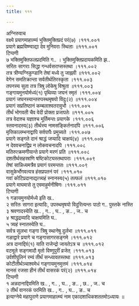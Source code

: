 ```yaml
---
title: १११

---
```

अग्निरुवाच  
वक्ष्ये प्रयागमाहात्म्यं भुक्तिमुक्तिप्रदं परं(७) ।१११.००१  
प्रयागे ब्रह्मविष्ण्वाद्या देव मुनिवराः स्थिताः ॥१११.००१  
टिप्पणी  
७ भक्तिमुक्तिफलप्रदमिति ग.. । भुक्तिमुक्तिप्रदायकमिति झ..  
सरितः सागराः सिद्धा गन्धर्वसराप्सस्तथा ।१११.००२  
तत्र त्रीण्यग्निकुण्डानि तेषां मध्ये तु जाह्नवी ॥१११.००२  
वेगेन समतिक्रान्ता सर्वतीर्थतिरस्कृता ।१११.००३  
तपनस्य सुता तत्र त्रिषु लोकेषु विश्रुता ॥१११.००३  
गङ्गायमुनयोर्मध्यं(१) पृथिव्या जघनं स्मृतं ।१११.००४  
प्रयागं जघनस्यान्तरुपस्थमृषयो विदुः(२) ॥१११.००४  
प्रयागं सप्रतिष्ठानं कम्बलाश्वतरावुभौ ।१११.००५  
तीर्थं भोगवती चैव वेदी प्रोक्ता प्रजापतेः ॥१११.००५  
तत्र वेदाश्च यज्ञाश्च मूर्तिमन्तः प्रयागके ।१११.००६  
स्तवनादस्य(३) तीर्थस्य नामसङ्किर्तनादपि ॥१११.००६  
मृत्तिकालम्भनाद्वापि सर्वपापैः प्रमुच्यते ।१११.००७  
प्रयागे सङ्गते दानं श्राद्धं जप्यादि चाक्षयं(४) ॥१११.००७  
न देववचनाद्विप्र न लोकवचनादपि ।१११.००८  
मतिरुत्क्रमणीयान्ते प्रयागे मरणं प्रति ॥१११.००८  
दशतीर्थसहस्राणि षष्टिकोट्यस्तथापराः ।१११.००९  
तेषां सान्निध्यमत्रैव प्रयागं परमन्ततः ॥१११.००९  
वासुकेर्भोगवत्यत्र हंसप्रपतनं परं ।१११.०१०  
गवां कोटिप्रदानाद्यत्त्र्यहं स्नानस्य(५) तत्फलं ॥१११.०१०  
प्रयागे माघमासे तु एवमाहुर्मनीषिणः ।१११.०११  
टिप्पणी  
१ गङायमुनयोर्मध्ये इति ख..  
२ सरितः सागरा इत्यादिः, उपस्थमृषयो विदुरित्यन्तः पाठो ग.. पुस्तके नास्ति  
३ श्रवणादस्येति ख.. , ग.. , घ.. , ङ.. , ज.. च  
४ श्राद्धद्रव्यादि चाक्षयमिति घ..  
५ त्र्यहं स्नातस्येति घ..  
सर्वत्र सुलभा गङ्गा त्रिषु स्थानेषु दुर्लभा ॥१११.०११  
गङाद्वारे प्रयागे च गङ्गासागरसङ्गमे ।१११.०१२  
अत्र दानाद्दिवं(१) याति राजेन्द्रो जायतेऽत्र च ॥१११.०१२  
वटमूले सङ्गमादौ मृतो विष्णुपुरीं व्रजेत् ।१११.०१३  
उर्वशीपुलिनं रम्यं तीर्थं सन्ध्यावतस्तथा ॥१११.०१३  
कोटीतीर्थञ्चाश्वमेधं गङ्गायमुनमुत्तमं ।१११.०१४  
मानसं रजसा हीनं तीर्थं वासरकं परं(२) ॥१११.०१४  
टिप्पणी  
१ अन्नदानाद्दिवमिति ख.. , ग.. , घ.. , ङ.. , छ.. , ज.. च  
२ तीर्थं वानरकं परमिति ख.. , ग.. , घ.. , ङ.. च  
इत्याग्नेये महापुराणे प्रयागमाहात्म्यं नाम एकादशाधिकशततमोऽध्यायः ॥